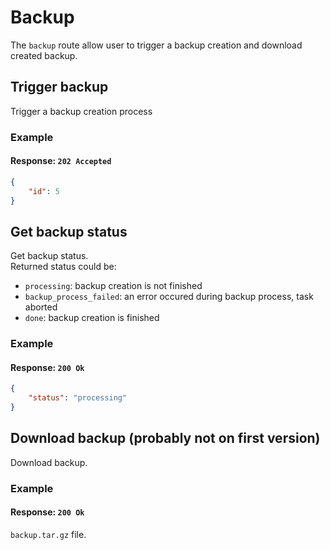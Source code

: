 # Backup

The `backup` route allow user to trigger a backup creation and download created backup.

## Trigger backup

<RouteHighlighter method="POST" route="/backup"/>

Trigger a backup creation process

### Example

<code-samples id="post_backup_1" />

#### Response: `202 Accepted`

```json
{
    "id": 5
}
```

## Get backup status

<RouteHighlighter method="GET" route="/backup/:backup_uid/status"/>

Get backup status.   
Returned status could be:

- `processing`: backup creation is not finished
- `backup_process_failed`: an error occured during backup process, task aborted
- `done`: backup creation is finished

### Example

<code-samples id="get_backup_status_1" />

#### Response: `200 Ok`

```json
{
    "status": "processing"
}
```

## Download backup (probably not on first version)

<RouteHighlighter method="GET" route="/backup/:backup_uid"/>

Download backup.

### Example

<code-samples id="get_backup_1" />

#### Response: `200 Ok`

`backup.tar.gz` file.
